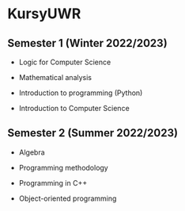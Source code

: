 # KursyUWR
<h2> Semester 1 (Winter 2022/2023) </h2>

- Logic for Computer Science

- Mathematical analysis

- Introduction to programming (Python)

- Introduction to Computer Science


<h2> Semester 2 (Summer 2022/2023) </h2>

- Algebra

- Programming methodology

- Programming in C++

- Object-oriented programming

